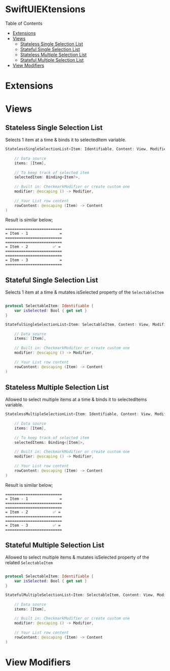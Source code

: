 # SwiftUIEKtensions

Table of Contents

* [Extensions](#extensions)
* [Views](#views)
    - [Stateless Single Selection List](#stateless-single-selection-list)
    - [Stateful Single Selection List](#stateful-single-selection-list)
    - [Stateless Multiple Selection List](#stateless-multiple-selection-list)
    - [Stateful Multiple Selection List](#stateful-multiple-selection-list)
* [View Modifiers](#view-modifiers)

# Extensions

# Views

## Stateless Single Selection List

Selects 1 item at a time & binds it to selectedItem variable.
```swift
StatelessSingleSelectionList<Item: Identifiable, Content: View, Modifier: ViewModifier>(
    
    // Data source
    items: [Item],
    
    // To keep track of selected item
    selectedItem: Binding<Item?>,
    
    // Built in: CheckmarkModifier or create custom one
    modifier: @escaping () -> Modifier,
    
    // Your List row content
    rowContent: @escaping (Item) -> Content
)
```

Result is similar below;
```
=========================
= Item - 1              =
=========================
=========================
= Item - 2           ✅ =
=========================
=========================
= Item - 3              =
=========================
```

## Stateful Single Selection List

Selects 1 item at a time & mutates isSelected property of the  `SelectableItem`
```swift

protocol SelectableItem: Identifiable { 
    var isSelected: Bool { get set }
}

StatefulSingleSelectionList<Item: SelectableItem, Content: View, Modifier: ViewModifier>(
    
    // Data source
    items: [Item],
    
    // Built in: CheckmarkModifier or create custom one
    modifier: @escaping () -> Modifier,
    
    // Your List row content
    rowContent: @escaping (Item) -> Content
)
```

## Stateless Multiple Selection List

Allowed to select multiple items at a time & binds it to selectedItems variable.
```swift
StatelessMultipleSelectionList<Item: Identifiable, Content: View, Modifier: ViewModifier>(
    
    // Data source
    items: [Item],
    
    // To keep track of selected item
    selectedItems: Binding<[Item]>,
    
    // Built in: CheckmarkModifier or create custom one
    modifier: @escaping () -> Modifier,
    
    // Your List row content
    rowContent: @escaping (Item) -> Content
)
```

Result is similar below;
```
=========================
= Item - 1              =
=========================
=========================
= Item - 2           ✅ =
=========================
=========================
= Item - 3           ✅ =
=========================
```

## Stateful Multiple Selection List

Allowed to select multiple items & mutates isSelected property of the related  `SelectableItem`
```swift

protocol SelectableItem: Identifiable { 
    var isSelected: Bool { get set }
}

StatefulMultipleSelectionList<Item: SelectableItem, Content: View, Modifier: ViewModifier>(
    
    // Data source
    items: [Item],
    
    // Built in: CheckmarkModifier or create custom one
    modifier: @escaping () -> Modifier,
    
    // Your List row content
    rowContent: @escaping (Item) -> Content
)
```

# View Modifiers
